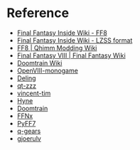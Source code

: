 Reference
======

- [Final Fantasy Inside Wiki - FF8](http://wiki.ffrtt.ru/index.php?title=FF8)
- [Final Fantasy Inside Wiki - LZSS format](http://wiki.ffrtt.ru/index.php?title=FF7/LZSS_format)
- [FF8 | Qhimm Modding Wiki](https://qhimm-modding.fandom.com/wiki/FF8)
- [Final Fantasy VIII | Final Fantasy Wiki](https://finalfantasy.fandom.com/wiki/Category:Final_Fantasy_VIII)
- [Doomtrain Wiki](https://github.com/DarkShinryu/doomtrain/wiki)
- [OpenVIII-monogame](https://github.com/MaKiPL/OpenVIII-monogame)
- [Deling](https://github.com/myst6re/deling)
- [qt-zzz](https://github.com/myst6re/qt-zzz)
- [vincent-tim](https://github.com/myst6re/vincent-tim)
- [Hyne](https://github.com/myst6re/hyne)
- [Doomtrain](https://github.com/DarkShinryu/doomtrain)
- [FFNx](https://github.com/julianxhokaxhiu/FFNx)
- [PyFF7](https://github.com/niemasd/PyFF7)
- [q-gears](https://github.com/q-gears/q-gears)
- [gjoerulv](https://sourceforge.net/u/gjoerulv/profile/)